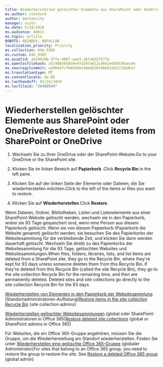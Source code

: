 ```yaml
---
title: Wiederherstellen gelöschter Elemente aus SharePoint oder OneDrive
ms.author: stevhord
author: bentoncity
manager: scotv
ms.date: 5/24/2018
ms.audience: Admin
ms.topic: article
ROBOTS: NOINDEX, NOFOLLOW
localization_priority: Priority
ms.collection: Adm_O365
ms.custom: Adm_O365
ms.assetid: ab29939b-37fe-4007-aae3-26fa6d2f57fa
ms.openlocfilehash: a3c980565059e47a297a812cd6e2e656b36becb6
ms.sourcegitcommit: e2864efcfb493b6e46b662b746661a61232bdba7
ms.translationtype: MT
ms.contentlocale: de-DE
ms.lasthandoff: 01/24/2019
ms.locfileid: "29469549"
---
```

# <a name="restore-deleted-items-from-sharepoint-or-onedrive"></a><span data-ttu-id="95ae1-102">Wiederherstellen gelöschter Elemente aus SharePoint oder OneDrive</span><span class="sxs-lookup"><span data-stu-id="95ae1-102">Restore deleted items from SharePoint or OneDrive</span></span>

1. <span data-ttu-id="95ae1-103">Wechseln Sie zu Ihrer OneDrive oder der SharePoint-Website.</span><span class="sxs-lookup"><span data-stu-id="95ae1-103">Go to your OneDrive or the SharePoint site.</span></span>
    
2. <span data-ttu-id="95ae1-104">Klicken Sie im linken Bereich auf **Papierkorb** .</span><span class="sxs-lookup"><span data-stu-id="95ae1-104">Click **Recycle Bin** in the left pane.</span></span> 
    
3. <span data-ttu-id="95ae1-105">Klicken Sie auf der linken Seite der Elemente oder Dateien, die Sie wiederherstellen möchten.</span><span class="sxs-lookup"><span data-stu-id="95ae1-105">Click to the left of the items or files you want to restore.</span></span>
    
4. <span data-ttu-id="95ae1-106">Klicken Sie auf **Wiederherstellen**.</span><span class="sxs-lookup"><span data-stu-id="95ae1-106">Click **Restore**.</span></span> 
    
<span data-ttu-id="95ae1-p101">Wenn Dateien, Ordner, Bibliotheken, Listen und Listenelemente aus einer SharePoint-Website gelöscht werden, wechseln sie in den Papierkorb, wobei sie 93 Tage gespeichert sind, wenn eine Person aus diesem Papierkorb gelöscht. Wenn sie von diesem Papierkorb (Papierkorb die Website genannt) gelöscht werden, sie besuchen Sie des Papierkorbs der Websitesammlung für die verbleibende Zeit, und klicken Sie dann werden dauerhaft gelöscht. Wechseln Sie direkt zu des Papierkorbs der Websitesammlung für die 93 Tage, gelöschten Websites und Websitesammlungen.</span><span class="sxs-lookup"><span data-stu-id="95ae1-p101">When files, folders, libraries, lists, and list items are deleted from a SharePoint site, they go to the Recycle Bin, where they're kept for 93 days unless someone deletes them from this Recycle Bin. If they're deleted from this Recycle Bin (called the site Recycle Bin), they go to the site collection Recycle Bin for the remaining time, and then are permanently deleted. Deleted sites and site collections go directly to the site collection Recycle Bin for the 93 days.</span></span>
  
<span data-ttu-id="95ae1-110">[Wiederherstellen von Elementen in den Papierkorb der Websitesammlung](https://go.microsoft.com/fwlink/?linkid=867800) (Standortadministratoren-Auflistung)</span><span class="sxs-lookup"><span data-stu-id="95ae1-110">[Restore items in the site collection Recycle Bin](https://go.microsoft.com/fwlink/?linkid=867800) (site collection admins)</span></span> 
  
<span data-ttu-id="95ae1-111">[Wiederherstellen gelöschter Websitesammlungen](https://go.microsoft.com/fwlink/?linkid=867660) (global oder SharePoint-Administratoren in Office 365)</span><span class="sxs-lookup"><span data-stu-id="95ae1-111">[Restore deleted site collections](https://go.microsoft.com/fwlink/?linkid=867660) (global or SharePoint admins in Office 365)</span></span> 
  
<span data-ttu-id="95ae1-p102">Für Websites, die ein Office 365-Gruppe angehören, müssen Sie die Gruppe, um die Wiederherstellung am Standort wiederherstellen. Finden Sie unter [Wiederherstellen eine gelöschte Office 365-Gruppe](https://go.microsoft.com/fwlink/?linkid=867802) (globaler Administrator)</span><span class="sxs-lookup"><span data-stu-id="95ae1-p102">For sites that belong to an Office 365 group, you need to restore the group to restore the site. See [Restore a deleted Office 365 group](https://go.microsoft.com/fwlink/?linkid=867802) (global admin)</span></span> 
  

